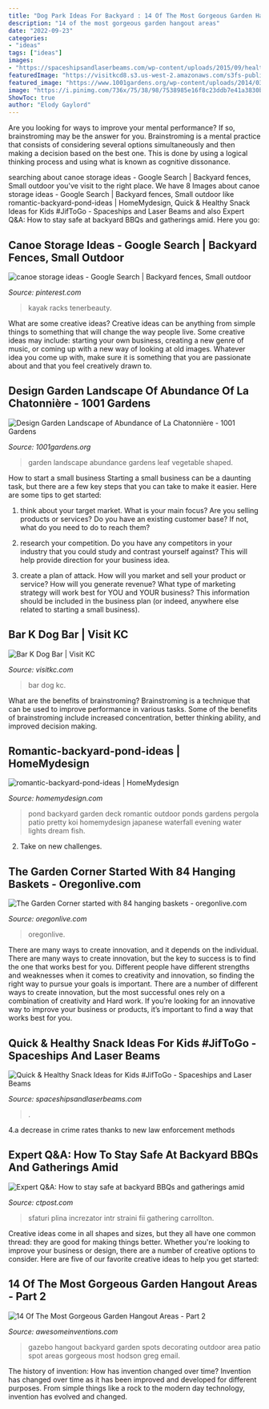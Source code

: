 ```yaml
---
title: "Dog Park Ideas For Backyard : 14 Of The Most Gorgeous Garden Hangout Areas"
description: "14 of the most gorgeous garden hangout areas"
date: "2022-09-23"
categories:
- "ideas"
tags: ["ideas"]
images:
- "https://spaceshipsandlaserbeams.com/wp-content/uploads/2015/09/healthy-snack-ideas-kids.jpg"
featuredImage: "https://visitkcd8.s3.us-west-2.amazonaws.com/s3fs-public/styles/slider_850x400_/public/IMG_20180804_194426_34C87716-342B-4DE8-838CA8947819D95C.jpg?itok=LCLMnPsB"
featured_image: "https://www.1001gardens.org/wp-content/uploads/2014/03/Potager_abondance04-728x578.jpg"
image: "https://i.pinimg.com/736x/75/38/98/7538985e16f8c23ddb7e41a3830bb48b.jpg"
ShowToc: true
author: "Elody Gaylord"
---
```



Are you looking for ways to improve your mental performance? If so, brainstroming may be the answer for you. Brainstroming is a mental practice that consists of considering several options simultaneously and then making a decision based on the best one. This is done by using a logical thinking process and using what is known as cognitive dissonance.

	

		
searching about canoe storage ideas - Google Search | Backyard fences, Small outdoor you've visit to the right place. We have 8 Images about canoe storage ideas - Google Search | Backyard fences, Small outdoor like romantic-backyard-pond-ideas | HomeMydesign, Quick &amp; Healthy Snack Ideas for Kids #JifToGo - Spaceships and Laser Beams and also Expert Q&amp;A: How to stay safe at backyard BBQs and gatherings amid. Here you go:
		
    
## Canoe Storage Ideas - Google Search | Backyard Fences, Small Outdoor

<img loading=lazy src="https://i.pinimg.com/736x/75/38/98/7538985e16f8c23ddb7e41a3830bb48b.jpg" onerror="this.onerror=null;this.src='https://tse3.mm.bing.net/th?id=OIP.GWjkJqJChrwRydxy78vfhwHaJ4&amp;pid=15.1';" alt="canoe storage ideas - Google Search | Backyard fences, Small outdoor">

_Source: pinterest.com_

>kayak racks tenerbeauty. 

	

What are some creative ideas?
Creative ideas can be anything from simple things to something that will change the way people live. Some creative ideas may include: starting your own business, creating a new genre of music, or coming up with a new way of looking at old images. Whatever idea you come up with, make sure it is something that you are passionate about and that you feel creatively drawn to.

    
## Design Garden Landscape Of Abundance Of La Chatonnière - 1001 Gardens

<img loading=lazy src="https://www.1001gardens.org/wp-content/uploads/2014/03/Potager_abondance04-728x578.jpg" onerror="this.onerror=null;this.src='https://tse2.mm.bing.net/th?id=OIP.zCc_aBGU8emsxZLLsnyrfwHaF4&amp;pid=15.1';" alt="Design Garden Landscape of Abundance of La Chatonnière - 1001 Gardens">

_Source: 1001gardens.org_

>garden landscape abundance gardens leaf vegetable shaped. 

	

How to start a small business
Starting a small business can be a daunting task, but there are a few key steps that you can take to make it easier. Here are some tips to get started:
1. think about your target market. What is your main focus? Are you selling products or services? Do you have an existing customer base? If not, what do you need to do to reach them?

2. research your competition. Do you have any competitors in your industry that you could study and contrast yourself against? This will help provide direction for your business idea.

3. create a plan of attack. How will you market and sell your product or service? How will you generate revenue? What type of marketing strategy will work best for YOU and YOUR business? This information should be included in the business plan (or indeed, anywhere else related to starting a small business).

    
## Bar K Dog Bar | Visit KC

<img loading=lazy src="https://visitkcd8.s3.us-west-2.amazonaws.com/s3fs-public/styles/slider_850x400_/public/IMG_20180804_194426_34C87716-342B-4DE8-838CA8947819D95C.jpg?itok=LCLMnPsB" onerror="this.onerror=null;this.src='https://tse2.mm.bing.net/th?id=OIP.k2ZX3Qj1GKZd-QtkdWguIAHaDf&amp;pid=15.1';" alt="Bar K Dog Bar | Visit KC">

_Source: visitkc.com_

>bar dog kc. 

	

What are the benefits of brainstroming?
Brainstroming is a technique that can be used to improve performance in various tasks. Some of the benefits of brainstroming include increased concentration, better thinking ability, and improved decision making.

    
## Romantic-backyard-pond-ideas | HomeMydesign

<img loading=lazy src="https://homemydesign.com/wp-content/uploads/2015/04/romantic-backyard-pond-ideas.jpg" onerror="this.onerror=null;this.src='https://tse1.mm.bing.net/th?id=OIP.kUpWmiJ2QA4-L7AEHvjeiAHaLH&amp;pid=15.1';" alt="romantic-backyard-pond-ideas | HomeMydesign">

_Source: homemydesign.com_

>pond backyard garden deck romantic outdoor ponds gardens pergola patio pretty koi homemydesign japanese waterfall evening water lights dream fish. 

	

2. Take on new challenges.

    
## The Garden Corner Started With 84 Hanging Baskets - Oregonlive.com

<img loading=lazy src="https://www.oregonlive.com/resizer/Q7REQef0jWW5nISQv1S1dReR96Q=/1280x0/smart/advancelocal-adapter-image-uploads.s3.amazonaws.com/image.oregonlive.com/home/olive-media/width2048/img/kympokorny/photo/acornerjpg-6714e447b35a9cc5.jpg" onerror="this.onerror=null;this.src='https://tse2.mm.bing.net/th?id=OIP.ANfqC0Xq1hGc4pp5raNmlgHaJ4&amp;pid=15.1';" alt="The Garden Corner started with 84 hanging baskets - oregonlive.com">

_Source: oregonlive.com_

>oregonlive. 

	

There are many ways to create innovation, and it depends on the individual.
There are many ways to create innovation, but the key to success is to find the one that works best for you. Different people have different strengths and weaknesses when it comes to creativity and innovation, so finding the right way to pursue your goals is important. There are a number of different ways to create innovation, but the most successful ones rely on a combination of creativity and Hard work. If you’re looking for an innovative way to improve your business or products, it’s important to find a way that works best for you.

    
## Quick &amp; Healthy Snack Ideas For Kids #JifToGo - Spaceships And Laser Beams

<img loading=lazy src="https://spaceshipsandlaserbeams.com/wp-content/uploads/2015/09/healthy-snack-ideas-kids.jpg" onerror="this.onerror=null;this.src='https://tse4.mm.bing.net/th?id=OIP.EZpmLYcM2dA8wz1WbHGhbgHaLH&amp;pid=15.1';" alt="Quick &amp; Healthy Snack Ideas for Kids #JifToGo - Spaceships and Laser Beams">

_Source: spaceshipsandlaserbeams.com_

>. 

	

4.a decrease in crime rates thanks to new law enforcement methods

    
## Expert Q&amp;A: How To Stay Safe At Backyard BBQs And Gatherings Amid

<img loading=lazy src="https://s.hdnux.com/photos/01/12/70/04/19628317/3/rawImage.jpg" onerror="this.onerror=null;this.src='https://tse1.mm.bing.net/th?id=OIP.PHv3tqcQi8x6ez4XHvXbRwHaE7&amp;pid=15.1';" alt="Expert Q&amp;A: How to stay safe at backyard BBQs and gatherings amid">

_Source: ctpost.com_

>sfaturi plina increzator intr straini fii gathering carrollton. 

	

Creative ideas come in all shapes and sizes, but they all have one common thread: they are good for making things better. Whether you're looking to improve your business or design, there are a number of creative options to consider. Here are five of our favorite creative ideas to help you get started: 

    
## 14 Of The Most Gorgeous Garden Hangout Areas - Part 2

<img loading=lazy src="http://www.awesomeinventions.com/wp-content/uploads/2015/03/garden-hangout-gazebo.jpg" onerror="this.onerror=null;this.src='https://tse2.mm.bing.net/th?id=OIP.RpYmE3CiZ87lp3HnquSyBQHaJ4&amp;pid=15.1';" alt="14 Of The Most Gorgeous Garden Hangout Areas - Part 2">

_Source: awesomeinventions.com_

>gazebo hangout backyard garden spots decorating outdoor area patio spot areas gorgeous most hodson greg email. 

	

The history of invention: How has invention changed over time?
Invention has changed over time as it has been improved and developed for different purposes. From simple things like a rock to the modern day technology, invention has evolved and changed.

